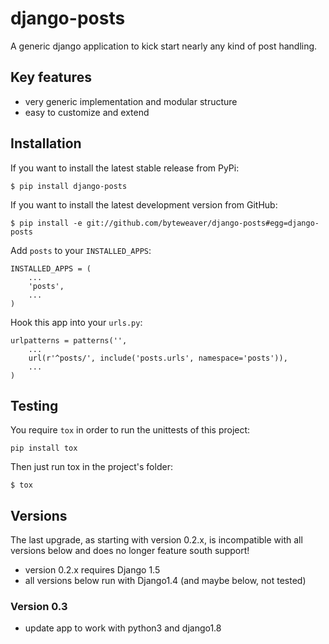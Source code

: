 django-posts
============

A generic django application to kick start nearly any kind of post handling.

## Key features

* very generic implementation and modular structure
* easy to customize and extend

## Installation

If you want to install the latest stable release from PyPi:

    $ pip install django-posts

If you want to install the latest development version from GitHub:

    $ pip install -e git://github.com/byteweaver/django-posts#egg=django-posts

Add `posts` to your `INSTALLED_APPS`:

    INSTALLED_APPS = (
        ...
        'posts',
        ...
    )

Hook this app into your ``urls.py``:

    urlpatterns = patterns('',
        ...
        url(r'^posts/', include('posts.urls', namespace='posts')),
        ...
    )

## Testing

You require `tox` in order to run the unittests of this project:

    pip install tox

Then just run tox in the project's folder:

    $ tox

## Versions

The last upgrade, as starting with version 0.2.x, is incompatible with all versions below and does no longer feature south support!

- version 0.2.x requires Django 1.5
- all versions below run with Django1.4 (and maybe below, not tested)

### Version 0.3

- update app to work with python3 and django1.8
